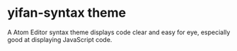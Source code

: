 # yifan-syntax theme

A Atom Editor syntax theme displays code clear and easy for eye, especially good at displaying JavaScript code.
